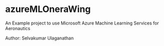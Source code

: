 # azureMLOneraWing

An Example project to use Microsoft Azure Machine Learning Services for Aeronautics

Author: Selvakumar Ulaganathan
